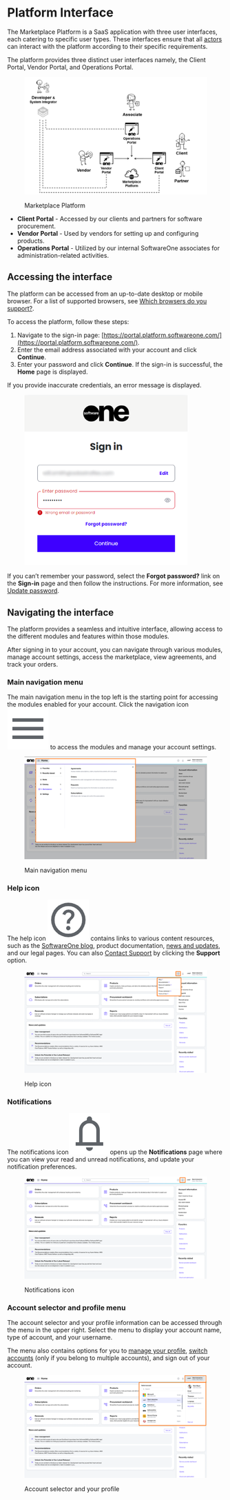 # Platform Interface

The Marketplace Platform is a SaaS application with three user interfaces, each catering to specific user types. These interfaces ensure that all [actors](../key-concepts.md#platform-actors) can interact with the platform according to their specific requirements.&#x20;

The platform provides three distinct user interfaces namely, the Client Portal, Vendor Portal, and Operations Portal.&#x20;

<figure><img src="../../../.gitbook/assets/image (2) (1).png" alt=""><figcaption><p>Marketplace Platform</p></figcaption></figure>

* **Client Portal** - Accessed by our clients and partners for software procurement.&#x20;
* **Vendor Portal** - Used by vendors for setting up and configuring products.
* **Operations Portal** - Utilized by our internal SoftwareOne associates for administration-related activities.

## Accessing the interface

The platform can be accessed from an up-to-date desktop or mobile browser. For a list of supported browsers, see [Which browsers do you support?](../../../help-and-support/faqs/which-browsers-do-you-support.md).

To access the platform, follow these steps:

1. Navigate to the sign-in page: [https://portal.platform.softwareone.com/](https://portal.platform.softwareone.com/).
2. Enter the email address associated with your account and click **Continue**.
3. Enter your password and click **Continue**. If the sign-in is successful, the **Home** page is displayed.

If you provide inaccurate credentials, an error message is displayed.&#x20;

<figure><img src="../../../.gitbook/assets/image (305).png" alt="" width="379"><figcaption></figcaption></figure>

If you can’t remember your password, select the **Forgot password?** link on the **Sign-in** page and then follow the instructions. For more information, see [Update password](../../../help-and-support/faqs/update-password.md).

## Navigating the interface

The platform provides a seamless and intuitive interface, allowing access to the different modules and features within those modules.&#x20;

After signing in to your account, you can navigate through various modules, manage account settings, access the marketplace, view agreements, and track your orders.

### Main navigation menu

The main navigation menu in the top left is the starting point for accessing the modules enabled for your account. Click the navigation icon <img src="../../../.gitbook/assets/menu_24dp_5F6368_FILL0_wght400_GRAD0_opsz24.png" alt="" data-size="line"> to access the modules and manage your account settings.

<figure><img src="../../../.gitbook/assets/Main menu.png" alt=""><figcaption><p>Main navigation menu</p></figcaption></figure>

### Help icon

The help icon <img src="../../../.gitbook/assets/help_24dp_5F6368_FILL0_wght400_GRAD0_opsz24 (1).png" alt="" data-size="line"> contains links to various content resources, such as the [SoftwareOne blog](https://www.softwareone.com/en/blog/articles), product documentation, [news and updates](https://www.softwareone.com/en/media-releases), and our legal pages. You can also [Contact Support](../../../help-and-support/getting-support.md) by clicking the **Support** option.

<figure><img src="../../../.gitbook/assets/Help.png" alt=""><figcaption><p>Help icon</p></figcaption></figure>

### Notifications

The notifications icon<img src="../../../.gitbook/assets/notifications_24dp_5F6368_FILL0_wght400_GRAD0_opsz24.png" alt="" data-size="line">opens up the **Notifications** page where you can view your read and unread notifications, and update your notification preferences.&#x20;

<figure><img src="../../../.gitbook/assets/Notifications.png" alt=""><figcaption><p>Notifications icon</p></figcaption></figure>

### Account selector and profile menu

The account selector and your profile information can be accessed through the menu in the upper right. Select the menu to display your account name, type of account, and your username.&#x20;

The menu also contains options for you to [manage your profile](manage-profile.md), [switch accounts](switch-account.md) (only if you belong to multiple accounts), and sign out of your account.&#x20;

<figure><img src="../../../.gitbook/assets/Accountselector.png" alt=""><figcaption><p>Account selector and your profile</p></figcaption></figure>
